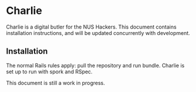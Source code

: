 Charlie 
=======

Charlie is a digital butler for the NUS Hackers. This document contains
installation instructions, and will be updated concurrently with development.

Installation
------------
The normal Rails rules apply: pull the repository and run bundle. Charlie is set up to run with spork and RSpec. 

This document is still a work in progress.

